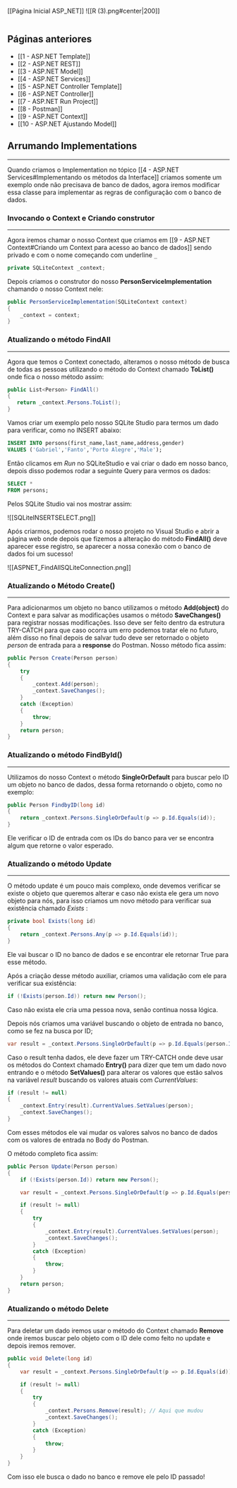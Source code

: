 [[Página Inicial ASP_NET]]
![[R (3).png#center|200]]

```table-of-contents
```

## Páginas anteriores
- [[1 - ASP.NET Template]]
- [[2 - ASP.NET REST]]
- [[3 - ASP.NET Model]]
- [[4 - ASP.NET Services]]
- [[5 - ASP.NET Controller Template]]
- [[6 - ASP.NET Controller]]
- [[7 - ASP.NET Run Project]]
- [[8 - Postman]]
- [[9 - ASP.NET Context]]
- [[10 - ASP.NET Ajustando Model]]

## Arrumando Implementations
---
Quando criamos o Implementation no tópico [[4 - ASP.NET Services#Implementando os métodos da Interface]] criamos somente um exemplo onde não precisava de banco de dados, agora iremos modificar essa classe para implementar as regras de configuração com o banco de dados.

### Invocando o Context e Criando construtor
---
Agora iremos chamar o nosso Context que criamos em [[9 - ASP.NET Context#Criando um Context para acesso ao banco de dados]] sendo privado e com o nome começando com underline `_`

```csharp
private SQLiteContext _context;
```

Depois criamos o construtor do nosso __PersonServiceImplementation__ chamando o nosso Context nele:

```csharp
public PersonServiceImplementation(SQLiteContext context)
{
	_context = context;
}
```

### Atualizando o método FindAll
---
Agora que temos o Context conectado, alteramos o nosso método de busca de todas as pessoas utilizando o método do Context chamado __ToList()__ onde fica o nosso método assim:

```csharp
public List<Person> FindAll()
{
   return _context.Persons.ToList();
}
```

Vamos criar um exemplo pelo nosso SQLite Studio para termos um dado para verificar, como no INSERT abaixo:

```sql
INSERT INTO persons(first_name,last_name,address,gender)
VALUES ('Gabriel','Fanto','Porto Alegre','Male');
```

Então clicamos em _Run_ no SQLiteStudio e vai criar o dado em nosso banco, depois disso podemos rodar a seguinte Query para vermos os dados:

```sql
SELECT *
FROM persons;
```

Pelos SQLite Studio vai nos mostrar assim:

![[SQLiteINSERTSELECT.png]]

Após criarmos, podemos rodar o nosso projeto no Visual Studio e abrir a página web onde depois que fizemos a alteração do método __FindAll()__ deve aparecer esse registro, se aparecer a nossa conexão com o banco de dados foi um sucesso!

![[ASPNET_FindAllSQLiteConnection.png]]

### Atualizando o Método Create()
---
Para adicionarmos um objeto no banco utilizamos o método __Add(object)__ do Context e para salvar as modificações usamos o método __SaveChanges()__  para registrar nossas modificações.
Isso deve ser feito dentro da estrutura TRY-CATCH para que caso ocorra um erro podemos tratar ele no futuro, além disso no final depois de salvar tudo deve ser retornado o objeto _person_ de entrada para a __response__ do Postman.
Nosso método fica assim:

```csharp
public Person Create(Person person)
{
    try
    {
        _context.Add(person);
        _context.SaveChanges();
    }
    catch (Exception)
    {
        throw;
    }
    return person;
}
```

### Atualizando o método FindById()
---
Utilizamos do nosso Context o método __SingleOrDefault__ para buscar pelo ID um objeto no banco de dados, dessa forma retornando o objeto, como no exemplo:

```csharp
public Person FindbyID(long id)
{
    return _context.Persons.SingleOrDefault(p => p.Id.Equals(id));
}
```
Ele verificar o ID de entrada com os IDs do banco para ver se encontra algum que retorne o valor esperado.

### Atualizando o método Update
---
O método update é um pouco mais complexo, onde devemos verificar se existe o objeto que queremos alterar e caso não exista ele gera um novo objeto para nós, para isso criamos um novo método para verificar sua existência chamado _Exists_ :

```csharp
private bool Exists(long id)
{
	return _context.Persons.Any(p => p.Id.Equals(id));
}
```

Ele vai buscar o ID no banco de dados e se encontrar ele retornar True para esse método.

Após a criação desse método auxiliar, criamos uma validação com ele para verificar sua existência:

```csharp
if (!Exists(person.Id)) return new Person();
```

Caso não exista ele cria uma pessoa nova, senão continua nossa lógica.

Depois nós criamos uma variável buscando o objeto de entrada no banco, como se fez na busca por ID;

```csharp
var result = _context.Persons.SingleOrDefault(p => p.Id.Equals(person.Id));
```

Caso o result tenha dados, ele deve fazer um TRY-CATCH onde deve usar os métodos do Context chamado __Entry()__ para dizer que tem um dado novo entrando e o método __SetValues()__ para alterar os valores que estão salvos na variável _result_ buscando os valores atuais com _CurrentValues_:

```csharp
if (result != null)
{
	_context.Entry(result).CurrentValues.SetValues(person);
	_context.SaveChanges();
}
```

Com esses métodos ele vai mudar os valores salvos no banco de dados com os valores de entrada no Body do Postman.

O método completo fica assim:

```csharp
public Person Update(Person person)
{
    if (!Exists(person.Id)) return new Person();

    var result = _context.Persons.SingleOrDefault(p => p.Id.Equals(person.Id));

    if (result != null)
    {
        try
        {
            _context.Entry(result).CurrentValues.SetValues(person);
            _context.SaveChanges();
        }
        catch (Exception)
        {
            throw;
        }
    }
    return person;
}
```

### Atualizando o método Delete
---
Para deletar um dado iremos usar o método do Context chamado __Remove__ onde iremos buscar pelo objeto com o ID dele como feito no update e depois iremos remover.

```csharp
public void Delete(long id)
{
    var result = _context.Persons.SingleOrDefault(p => p.Id.Equals(id));

    if (result != null)
    {
        try
        {
            _context.Persons.Remove(result); // Aqui que mudou
            _context.SaveChanges();
        }
        catch (Exception)
        {
            throw;
        }
    }
}
```

Com isso ele busca o dado no banco e remove ele pelo ID passado!